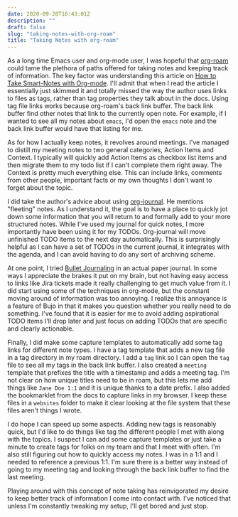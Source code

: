 ```yaml
---
date: 2020-09-28T16:43:01Z
description: ""
draft: false
slug: "taking-notes-with-org-roam"
title: "Taking Notes with org-roam"
---
```


As a long time Emacs user and org-mode user, I was hopeful that [org-roam](https://www.orgroam.com/) could tame the plethora of paths offered for taking notes and keeping track of information. The key factor was understanding this article on [How to Take Smart-Notes with Org-mode](https://blog.jethro.dev/posts/how_to_take_smart_notes_org/). I'll admit that when I read the article I essentially just skimmed it and totally missed the way the author uses links to files as tags, rather than tag properties they talk about in the docs. Using tag file links works because org-roam's back link buffer. The back link buffer find other notes that link to the currently open note. For example, if I wanted to see all my notes about `emacs`, I'd open the `emacs` note and the back link buffer would have that listing for me.

As for how I actually keep notes, it revolves around meetings. I've managed to distill my meeting notes to two general categories, Action Items and Context. I typically will quickly add Action Items as checkbox list items and then migrate them to my todo list if I can't complete them right away. The Context is pretty much everything else. This can include links, comments from other people, important facts or my own thoughts I don't want to forget about the topic.

I did take the author's advice about using [org-journal](https://github.com/bastibe/org-journal). He mentions "fleeting" notes. As I understand it, the goal is to have a place to quickly jot down some information that you will return to and formally add to your more structured notes. While I've used my journal for quick notes, I more importantly have been using it for my TODOs. Org-journal will move unfinished TODO items to the next day automatically. This is surprisingly helpful as I can have a set of TODOs in the current journal, it integrates with the agenda, and I can avoid having to do any sort of archiving scheme.

At one point, I tried [Bullet Journaling](https://bulletjournal.com/) in an actual paper journal. In some ways I appreciate the brakes it put on my brain, but not having easy access to links like Jira tickets made it really challenging to get much value from it.  I did start using some of the techniques in org-mode, but the constant moving around of information was too annoying. I realize this annoyance is a feature of Bujo in that it makes you question whether you really need to do something. I've found that it is easier for me to avoid adding aspirational TODO items I'll drop later and just focus on adding TODOs that are specific and clearly actionable.

Finally, I did make some capture templates to automatically add some tag links for different note types. I have a tag template that adds a new tag file in a tag directory in my roam directory. I add a `tag` link so I can open the `tag` file to see all my tags in the back link buffer. I also created a `meeting` template that prefixes the title with a timestamp and adds a meeting tag. I'm not clear on how unique titles need to be in roam, but this lets me add things like `Jane Doe 1:1` and it is unique thanks to a date prefix. I also added the bookmarklet from the docs to capture links in my browser.  I keep these files in a `websites` folder to make it clear looking at the file system that these files aren't things I wrote.

I do hope I can speed up some aspects. Adding new tags is reasonably quick, but I'd like to do things like tag the different people I met with along with the topics. I suspect I can add some capture templates or just take a minute to create tags for folks on my team and that I meet with often. I'm also still figuring out how to quickly access my notes. I was in a 1:1 and I needed to reference a previous 1:1. I'm sure there is a better way instead of going to my meeting tag and looking through the back link buffer to find the last meeting.

Playing around with this concept of note taking has reinvigorated my desire to keep better track of information I come into contact with. I've noticed that unless I'm constantly tweaking my setup, I'll get bored and just stop.
